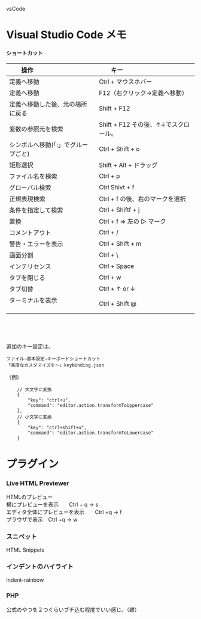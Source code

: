 vsCode
# Visual Studio Code メモ

#### ショートカット

|　　操作                                |　　キー                                   |
|:--------------------------------------|:-----------------------------------------|
| 定義へ移動                             |  Ctrl + マウスホバー                      |
| 定義へ移動                             |  F12（右クリック→定義へ移動）               |
| 定義へ移動した後、元の場所に戻る         |  Shift + F12                             |
| 変数の参照元を検索                      |  Shift + F12   その後、↑↓でスクロール。    |
| シンボルへ移動(「:」でグループごと)      |  Ctrl + Shift + o                         |
| 矩形選択                               |  Shift + Alt + ドラッグ                   |
| ファイル名を検索                        | Ctrl + p                                 |
| グローバル検索                          |  Ctrl Shivt + f                           |
| 正規表現検索                            |  Ctrl + f の後、右のマークを選択           |
| 条件を指定して検索                       |  Ctrl + Shiftf + j                      |
| 置換                                   |  Ctrl + f ⇒ 左の ▷ マーク                |
| コメントアウト                          |  Ctrl + /                                 |
| 警告・エラーを表示                      |  Ctrl + Shift + m                         |
| 画面分割                               |  Ctrl + \                                 |
| インテリセンス                         |  Ctrl + Space                             |
| タブを閉じる                           |  Ctrl + w                                |
| タブ切替                               |  Ctrl + ↑ or ↓                           |
| ターミナルを表示                        |  Ctrl + Shift @                           |

  
　  
　  
　  
追加のキー設定は、
```
ファイル→基本設定→キーボードショートカット
「高度なカスタマイズを～」keybinding.json
```
（例）
```
    // 大文字に変換
    {
        "key": "ctrl+u",
        "command": "editor.action.transformToUppercase"
    },
    // 小文字に変換
    {
        "key": "ctrl+shift+u",
        "command": "editor.action.transformToLowercase"
    }
```

# プラグイン

### Live HTML Previewer
HTMLのプレビュー  
横にプレビューを表示　　Ctrl + q → s  
エディタ全体にプレビューを表示　　Ctrl +q → f  
ブラウザで表示　Ctrl +q → w  

### スニペット
HTML Snippets

### インデントのハイライト
indent-rainbow

### PHP
公式のやつを２つぐらいブチ込む程度でいい感じ。（雑）


